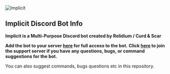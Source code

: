 <img alt="Implicit" src="https://imgur.com/a/Biod8xM"/>

## Implicit Discord Bot Info

**Implicit is a Multi-Purpose Discord bot created by Relidium / Curd & Scar**

**Add the bot to your server [here](https://discord.com/api/oauth2/authorize?client_id=778684305152016406&permissions=8&scope=bot) for full access to the bot.**
**Click [here](https://discord.gg/NMC6uZFVjB) to join the support server if you have any questions, bugs, or command suggestions for the bot.**

You can also suggest commands, bugs questions etc in this repository.
